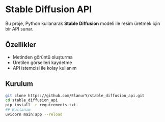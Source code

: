 # Stable Diffusion API

Bu proje, Python kullanarak **Stable Diffusion** modeli ile resim üretmek için bir API sunar.

## Özellikler
- Metinden görüntü oluşturma
- Üretilen görselleri kaydetme
- API istemcisi ile kolay kullanım

## Kurulum
```bash
git clone https://github.com/ElanurY/stable_diffusion_api.git
cd stable_diffusion_api
pip install -r requirements.txt-
## Kullanım
uvicorn main:app --reload
